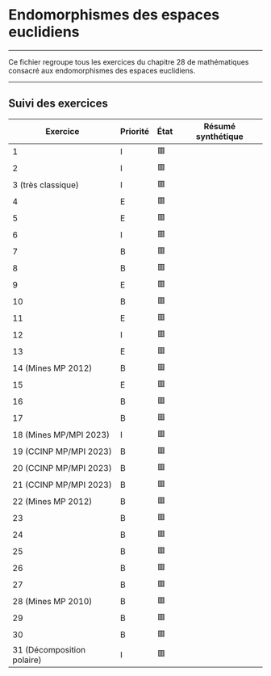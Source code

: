 # Endomorphismes des espaces euclidiens

---

Ce fichier regroupe tous les exercices du chapitre 28 de mathématiques consacré aux endomorphismes des espaces euclidiens.

---

## Suivi des exercices

| Exercice                                | Priorité | État | Résumé synthétique |
|-----------------------------------------|----------|------|---------------------|
| 1                                       | I        | 🟥   |                     |
| 2                                       | I        | 🟥   |                     |
| 3 (très classique)                      | I        | 🟥   |                     |
| 4                                       | E        | 🟥   |                     |
| 5                                       | E        | 🟥   |                     |
| 6                                       | I        | 🟥   |                     |
| 7                                       | B        | 🟥   |                     |
| 8                                       | B        | 🟥   |                     |
| 9                                       | E        | 🟥   |                     |
| 10                                      | B        | 🟥   |                     |
| 11                                      | E        | 🟥   |                     |
| 12                                      | I        | 🟥   |                     |
| 13                                      | E        | 🟥   |                     |
| 14 (Mines MP 2012)                      | B        | 🟥   |                     |
| 15                                      | E        | 🟥   |                     |
| 16                                      | B        | 🟥   |                     |
| 17                                      | B        | 🟥   |                     |
| 18 (Mines MP/MPI 2023)                  | I        | 🟥   |                     |
| 19 (CCINP MP/MPI 2023)                  | B        | 🟥   |                     |
| 20 (CCINP MP/MPI 2023)                  | B        | 🟥   |                     |
| 21 (CCINP MP/MPI 2023)                  | B        | 🟥   |                     |
| 22 (Mines MP 2012)                      | B        | 🟥   |                     |
| 23                                      | B        | 🟥   |                     |
| 24                                      | B        | 🟥   |                     |
| 25                                      | B        | 🟥   |                     |
| 26                                      | B        | 🟥   |                     |
| 27                                      | B        | 🟥   |                     |
| 28 (Mines MP 2010)                      | B        | 🟥   |                     |
| 29                                      | B        | 🟥   |                     |
| 30                                      | B        | 🟥   |                     |
| 31 (Décomposition polaire)              | I        | 🟥   |                     |
